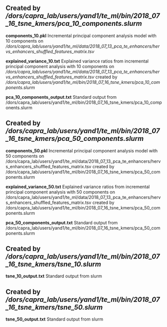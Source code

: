 ## Created by */dors/capra_lab/users/yand1/te_ml/bin/2018_07_16_tsne_kmers/pca_10_components.slurm*

**components_10.pkl**
Incremental principal component analysis model with 10 components on */dors/capra_lab/users/yand1/te_ml/data/2018_07_13_pca_te_enhancers/hervs_enhancers_shuffled_features_matrix.tsv*

**explained_variance_10.txt**
Explained variance ratios from incremental principal component analysis with 10 components on */dors/capra_lab/users/yand1/te_ml/data/2018_07_13_pca_te_enhancers/hervs_enhancers_shuffled_features_matrix.tsv* created by */dors/capra_lab/users/yand1/te_ml/bin/2018_07_16_tsne_kmers/pca_10_components.slurm*

**pca_10_components_output.txt**
Standard output from /dors/capra_lab/users/yand1/te_ml/bin/2018_07_16_tsne_kmers/pca_10_components.slurm

## Created by */dors/capra_lab/users/yand1/te_ml/bin/2018_07_16_tsne_kmers/pca_50_components.slurm*

**components_50.pkl**
Incremental principal component analysis model with 50 components on /dors/capra_lab/users/yand1/te_ml/data/2018_07_13_pca_te_enhancers/hervs_enhancers_shuffled_features_matrix.tsv created by /dors/capra_lab/users/yand1/te_ml/bin/2018_07_16_tsne_kmers/pca_50_components.slurm

**explained_variance_50.txt**
Explained variance ratios from incremental principal component analysis with 50 components on /dors/capra_lab/users/yand1/te_ml/data/2018_07_13_pca_te_enhancers/hervs_enhancers_shuffled_features_matrix.tsv created by /dors/capra_lab/users/yand1/te_ml/bin/2018_07_16_tsne_kmers/pca_50_components.slurm

**pca_50_components_output.txt**
Standard output from /dors/capra_lab/users/yand1/te_ml/bin/2018_07_16_tsne_kmers/pca_50_components.slurm

## Created by */dors/capra_lab/users/yand1/te_ml/bin/2018_07_16_tsne_kmers/tsne_10.slurm*

**tsne_10_output.txt**
Standard output from slurm 

## Created by */dors/capra_lab/users/yand1/te_ml/bin/2018_07_16_tsne_kmers/tsne_50.slurm*

**tsne_50_output.txt**
Standard output from slurm 
